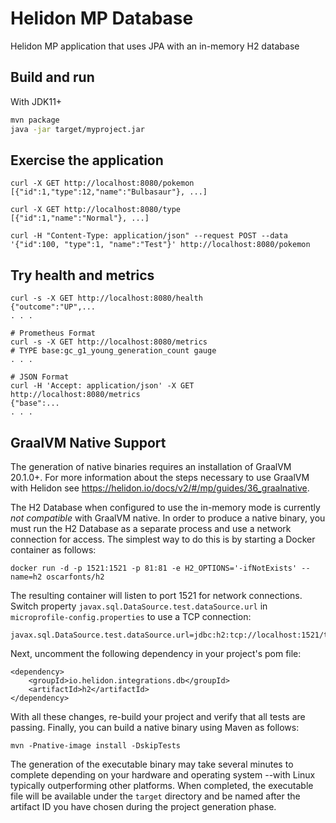 # Helidon MP Database

Helidon MP application that uses JPA with an in-memory H2 database

## Build and run

With JDK11+
```bash
mvn package
java -jar target/myproject.jar
```

## Exercise the application

```
curl -X GET http://localhost:8080/pokemon
[{"id":1,"type":12,"name":"Bulbasaur"}, ...]

curl -X GET http://localhost:8080/type
[{"id":1,"name":"Normal"}, ...]

curl -H "Content-Type: application/json" --request POST --data '{"id":100, "type":1, "name":"Test"}' http://localhost:8080/pokemon
```

## Try health and metrics

```
curl -s -X GET http://localhost:8080/health
{"outcome":"UP",...
. . .

# Prometheus Format
curl -s -X GET http://localhost:8080/metrics
# TYPE base:gc_g1_young_generation_count gauge
. . .

# JSON Format
curl -H 'Accept: application/json' -X GET http://localhost:8080/metrics
{"base":...
. . .
```

## GraalVM Native Support

The generation of native binaries requires an installation of GraalVM 20.1.0+. For more
information about the steps necessary to use GraalVM with Helidon
see https://helidon.io/docs/v2/#/mp/guides/36_graalnative.

The H2 Database when configured to use the in-memory mode is currently _not compatible_
with GraalVM native.
In order to produce a native binary, you must run the H2 Database as a separate process
and use a network connection for access. The simplest way to do this is by starting a Docker
container as follows:

```
docker run -d -p 1521:1521 -p 81:81 -e H2_OPTIONS='-ifNotExists' --name=h2 oscarfonts/h2
```

The resulting container will listen to port 1521 for network connections.
Switch property `javax.sql.DataSource.test.dataSource.url` in `microprofile-config.properties`
to use a TCP connection:

```
javax.sql.DataSource.test.dataSource.url=jdbc:h2:tcp://localhost:1521/test
```

Next, uncomment the following dependency in your project's pom file:

```
<dependency>
    <groupId>io.helidon.integrations.db</groupId>
    <artifactId>h2</artifactId>
</dependency>
```

With all these changes, re-build your project and verify that all tests are passing.
Finally, you can build a native binary using Maven as follows:

```
mvn -Pnative-image install -DskipTests
```

The generation of the executable binary may take several minutes to complete
depending on your hardware and operating system --with Linux typically outperforming other
platforms. When completed, the executable file will be available
under the `target` directory and be named after the artifact ID you have chosen during the
project generation phase.
